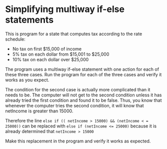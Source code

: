 # Simplifying multiway if-else statements
This is program for a state that computes tax according to the rate schedule:
- No tax on first $15,000 of income
- 5% tax on each dollar from $15,001 to $25,000
- 10% tax on each dollar over $25,000

The program uses a multiway if-else statement with one action for each of these three cases. Run the program for each of the three cases and verify it works as you expect.

The condition for the second case is actually more complicated than it needs to be. The computer will not get to the second condition unless it has already tried the first condition and found it to be false. Thus, you know that whenever the computer tries the second condition, it will know that netIncome is greater than 15000.  

Therefore the line
`else if (( netIncome > 15000) && (netIncome < = 25000))`
can be replaced with
`else if (netIncome <= 25000)`
because it is already determined that `netIncome > 15000`

Make this replacement in the program and verify it works as expected.